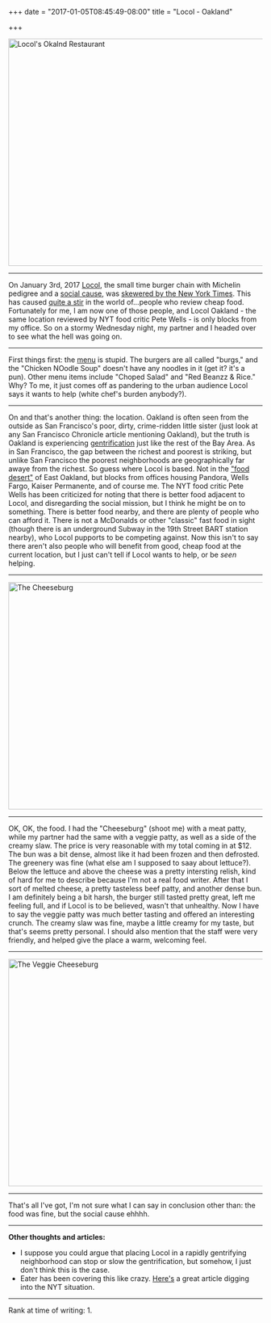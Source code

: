 +++
date = "2017-01-05T08:45:49-08:00"
title = "Locol - Oakland"

+++

[locol_one]: http://imgur.com/zQvnJck.png "Locol's Okalnd Restaurant"
[burger_one]: http://imgur.com/Z96r6OO.png "The Cheeseburg"
[burger_two]: http://imgur.com/5TXWKr9.png "The Veggie Cheeseburg"

<img src="http://imgur.com/zQvnJck.png" alt="Locol's Okalnd Restaurant" style="width:600px;height:450px;">

----------------

On January 3rd, 2017 [Locol](http://www.welocol.com/), the small time burger chain with Michelin pedigree and a [social cause](http://www.eater.com/2016/9/23/12981936/locol-watts-roy-choi-daniel-patterson), was [skewered by the New York Times](http://www.nytimes.com/2017/01/03/dining/locol-review-oakland-california-pete-wells.html?_r=0). This has caused [quite a stir](http://www.eater.com/2017/1/4/14164622/roy-choi-nyt-review-locol) in the world of...people who review cheap food. Fortunately for me, I am now one of those people, and Locol Oakland - the same location reviewed by NYT food critic Pete Wells - is only blocks from my office. So on a stormy Wednesday night, my partner and I headed over to see what the hell was going on.  

----------------

First things first: the [menu](http://www.welocol.com/locol-oakland) is stupid. The burgers are all called "burgs," and the "Chicken NOodle Soup" doesn't have any noodles in it (get it? it's a pun). Other menu items include "Choped Salad" and "Red Beanzz & Rice." Why? To me, it just comes off as pandering to the urban audience Locol says it wants to help (white chef's burden anybody?).  

----------------

On and that's another thing: the location. Oakland is often seen from the outside as San Francisco's poor, dirty, crime-ridden little sister (just look at any San Francisco Chronicle article mentioning Oakland), but the truth is Oakland is experiencing [gentrification](https://www.wired.com/2015/10/uber-moving-to-oakland-will-test-its-economy/) just like the rest of the Bay Area. As in San Francisco, the gap between the richest and poorest is striking, but unlike San Francisco the poorest neighborhoods are geographically far awaye  from the richest. So guess where Locol is based. Not in the ["food desert"](http://thepulseofoakland.com/#food) of East Oakland, but blocks from offices housing Pandora, Wells Fargo, Kaiser Permanente, and of course me. The NYT food critic Pete Wells has been criticized for noting that there is better food adjacent to Locol, and disregarding the social mission, but I think he might be on to something. There is better food nearby, and there are plenty of people who can afford it. There is not a McDonalds or other "classic" fast food in sight (though there is an underground Subway in the 19th Street BART station nearby), who Locol pupports to be competing against. Now this isn't to say there aren't also people who will benefit from good, cheap food at the current location, but I just can't tell if Locol wants to help, or be *seen* helping.  

----------------

<img src="http://imgur.com/Z96r6OO.png" alt="The Cheeseburg" style="width:600px;height:450px;">

----------------

OK, OK, the food. I had the "Cheeseburg" (shoot me) with a meat patty, while my partner had the same with a veggie patty, as well as a side of the creamy slaw. The price is very reasonable with my total coming in at $12. The bun was a bit dense, almost like it had been frozen and then defrosted. The greenery was fine (what else am I supposed to saay about lettuce?). Below the lettuce and above the cheese was a pretty intersting relish, kind of hard for me to describe because I'm not a real food writer. After that I sort of melted cheese, a pretty tasteless beef patty, and another dense bun. I am definitely being a bit harsh, the burger still tasted pretty great, left me feeling full, and if Locol is to be believed, wasn't that unhealthy. Now I have to say the veggie patty was much better tasting and offered an interesting crunch. The creamy slaw was fine, maybe a little creamy for my taste, but that's seems pretty personal. I should also mention that the staff were very friendly, and helped give the place a warm, welcoming feel. 

----------------

<img src="http://imgur.com/5TXWKr9.png" alt="The Veggie Cheeseburg" style="width:600px;height:450px;">

----------------

That's all I've got, I'm not sure what I can say in conclusion other than: the food was fine, but the social cause ehhhh.  

----------------

**Other thoughts and articles:**

* I suppose you could argue that placing Locol in a rapidly gentrifying neighborhood can stop or slow the gentrification, but somehow, I just don't think this is the case.
* Eater has been covering this like crazy. [Here's](http://www.eater.com/2017/1/5/14180092/pete-wells-locol-review) a great article digging into the NYT situation.

----------------

Rank at time of writing: 1.